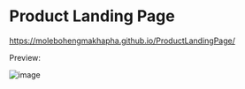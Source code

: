 # Product Landing Page
https://molebohengmakhapha.github.io/ProductLandingPage/

Preview:

![image](https://user-images.githubusercontent.com/83715235/164075796-acfeb975-a3cc-4df5-bb1b-f67c5e3d800c.png)

